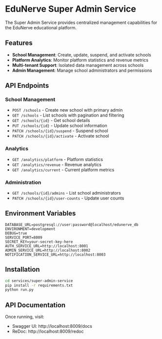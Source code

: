 # EduNerve Super Admin Service

The Super Admin Service provides centralized management capabilities for the EduNerve educational platform.

## Features

- **School Management**: Create, update, suspend, and activate schools
- **Platform Analytics**: Monitor platform statistics and revenue metrics
- **Multi-tenant Support**: Isolated data management across schools
- **Admin Management**: Manage school administrators and permissions

## API Endpoints

### School Management
- `POST /schools` - Create new school with primary admin
- `GET /schools` - List schools with pagination and filtering
- `GET /schools/{id}` - Get school details
- `PUT /schools/{id}` - Update school information
- `PATCH /schools/{id}/suspend` - Suspend school
- `PATCH /schools/{id}/activate` - Activate school

### Analytics
- `GET /analytics/platform` - Platform statistics
- `GET /analytics/revenue` - Revenue analytics
- `GET /analytics/current` - Current platform metrics

### Administration
- `GET /schools/{id}/admins` - List school administrators
- `PATCH /schools/{id}/user-counts` - Update user counts

## Environment Variables

```env
DATABASE_URL=postgresql://user:password@localhost/edunerve_db
ENVIRONMENT=development
DEBUG=true
SERVICE_PORT=8009
SECRET_KEY=your-secret-key-here
AUTH_SERVICE_URL=http://localhost:8001
ADMIN_SERVICE_URL=http://localhost:8002
NOTIFICATION_SERVICE_URL=http://localhost:8003
```

## Installation

```bash
cd services/super-admin-service
pip install -r requirements.txt
python run.py
```

## API Documentation

Once running, visit:
- Swagger UI: http://localhost:8009/docs
- ReDoc: http://localhost:8009/redoc
